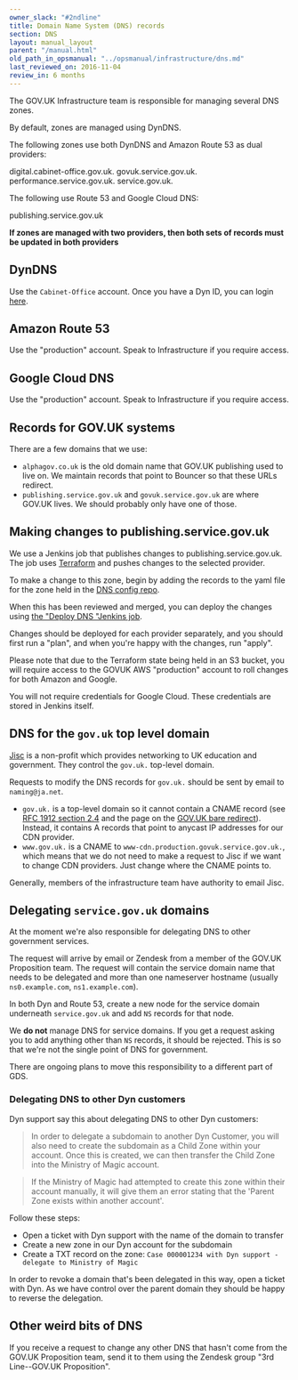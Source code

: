 ```yaml
---
owner_slack: "#2ndline"
title: Domain Name System (DNS) records
section: DNS
layout: manual_layout
parent: "/manual.html"
old_path_in_opsmanual: "../opsmanual/infrastructure/dns.md"
last_reviewed_on: 2016-11-04
review_in: 6 months
---
```


The GOV.UK Infrastructure team is responsible for managing several DNS zones.

By default, zones are managed using DynDNS.

The following zones use both DynDNS and Amazon Route 53 as dual providers:

  digital.cabinet-office.gov.uk.
  govuk.service.gov.uk.
  performance.service.gov.uk.
  service.gov.uk.

The following use Route 53 and Google Cloud DNS:

  publishing.service.gov.uk

**If zones are managed with two providers, then both sets of records must be updated
in both providers**

## DynDNS

Use the `Cabinet-Office` account. Once you have a Dyn ID, you can login [here](https://manage.dynect.net/login/).

## Amazon Route 53

Use the "production" account. Speak to Infrastructure if you require access.

## Google Cloud DNS

Use the "production" account. Speak to Infrastructure if you require access.

## Records for GOV.UK systems

There are a few domains that we use:

- `alphagov.co.uk` is the old domain name that GOV.UK publishing used to live on.
  We maintain records that point to Bouncer so that these URLs redirect.
- `publishing.service.gov.uk` and `govuk.service.gov.uk` are where GOV.UK lives. We
  should probably only have one of those.

## Making changes to publishing.service.gov.uk

We use a Jenkins job that publishes changes to publishing.service.gov.uk. The
job uses [Terraform](https://www.terraform.io/) and pushes changes to the
selected provider.

To make a change to this zone, begin by adding the records to the yaml file for
the zone held in the [DNS config repo](https://github.digital.cabinet-office.gov.uk/gds/govuk-dns-config).

When this has been reviewed and merged, you can deploy the changes using [the
"Deploy DNS "Jenkins job](https://deploy.publishing.service.gov.uk/job/Deploy_DNS/).

Changes should be deployed for each provider separately, and you should first
run a "plan", and when you're happy with the changes, run "apply".

Please note that due to the Terraform state being held in an S3 bucket, you
will require access to the GOVUK AWS "production" account to roll changes for
both Amazon and Google.

You will not require credentials for Google Cloud. These credentials are stored
in Jenkins itself.

## DNS for the `gov.uk` top level domain

[Jisc](https://www.jisc.ac.uk/) is a non-profit which provides networking to
UK education and government. They control the `gov.uk.` top-level domain.

Requests to modify the DNS records for `gov.uk.` should be sent by email
to `naming@ja.net`.

- `gov.uk.` is a top-level domain so it cannot contain a CNAME record
  (see [RFC 1912 section 2.4](https://tools.ietf.org/html/rfc1912#section-2.4) and the
  page on the [GOV.UK bare redirect](govuk_bare_redirect.html)).
  Instead, it contains A records that point to anycast IP addresses for our CDN provider.
- `www.gov.uk.` is a CNAME to `www-cdn.production.govuk.service.gov.uk.`, which means that we
  do not need to make a request to Jisc if we want to change CDN providers. Just change where
  the CNAME points to.

Generally, members of the infrastructure team have authority to email Jisc.

## Delegating `service.gov.uk` domains

At the moment we're also responsible for delegating DNS to other government services.

The request will arrive by email or Zendesk from a member of the GOV.UK Proposition
team.
The request will contain the service domain name that needs to be delegated and
more than one nameserver hostname (usually `ns0.example.com`, `ns1.example.com`).

In both Dyn and Route 53, create a new node for the service domain underneath `service.gov.uk`
and add `NS` records for that node.

We __do not__ manage DNS for service domains. If you get a request asking you to add
anything other than `NS` records, it should be rejected. This is so that we're not
the single point of DNS for government.

There are ongoing plans to move this responsibility to a different part of GDS.

### Delegating DNS to other Dyn customers

Dyn support say this about delegating DNS to other Dyn customers:

> In order to delegate a subdomain to another Dyn Customer, you will also need
> to create the subdomain as a Child Zone within your account. Once this is created,
> we can then transfer the Child Zone into the Ministry of Magic account.

> If the Ministry of Magic had attempted to create this zone within their
> account manually, it will give them an error stating that the
> 'Parent Zone exists within another account'.

Follow these steps:

- Open a ticket with Dyn support with the name of the domain to transfer
- Create a new zone in our Dyn account for the subdomain
- Create a TXT record on the zone: `Case 000001234 with Dyn support - delegate to Ministry of Magic`

In order to revoke a domain that's been delegated in this way, open a ticket
with Dyn. As we have control over the parent domain they should be happy to
reverse the delegation.

## Other weird bits of DNS

If you receive a request to change any other DNS that hasn't come from the GOV.UK
Proposition team, send it to them using the Zendesk group "3rd Line--GOV.UK Proposition".
